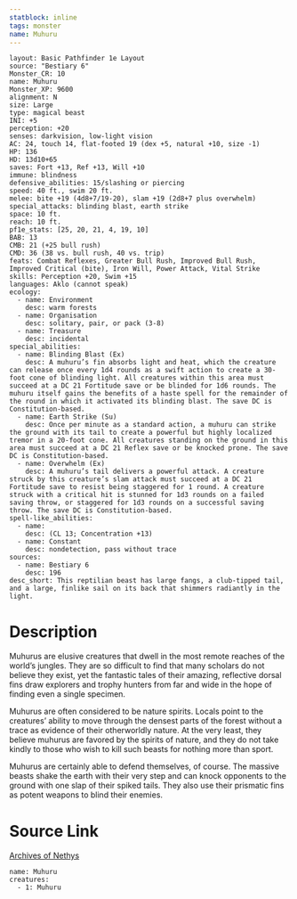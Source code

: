 ```yaml
---
statblock: inline
tags: monster
name: Muhuru
---
```

```statblock
layout: Basic Pathfinder 1e Layout
source: "Bestiary 6"
Monster_CR: 10
name: Muhuru
Monster_XP: 9600
alignment: N
size: Large
type: magical beast
INI: +5
perception: +20
senses: darkvision, low-light vision
AC: 24, touch 14, flat-footed 19 (dex +5, natural +10, size -1)
HP: 136
HD: 13d10+65
saves: Fort +13, Ref +13, Will +10
immune: blindness
defensive_abilities: 15/slashing or piercing
speed: 40 ft., swim 20 ft.
melee: bite +19 (4d8+7/19-20), slam +19 (2d8+7 plus overwhelm)
special_attacks: blinding blast, earth strike
space: 10 ft.
reach: 10 ft.
pf1e_stats: [25, 20, 21, 4, 19, 10]
BAB: 13
CMB: 21 (+25 bull rush)
CMD: 36 (38 vs. bull rush, 40 vs. trip)
feats: Combat Reflexes, Greater Bull Rush, Improved Bull Rush, Improved Critical (bite), Iron Will, Power Attack, Vital Strike
skills: Perception +20, Swim +15
languages: Aklo (cannot speak)
ecology:
  - name: Environment
    desc: warm forests
  - name: Organisation
    desc: solitary, pair, or pack (3-8)
  - name: Treasure
    desc: incidental
special_abilities:
  - name: Blinding Blast (Ex)
    desc: A muhuru’s fin absorbs light and heat, which the creature can release once every 1d4 rounds as a swift action to create a 30-foot cone of blinding light. All creatures within this area must succeed at a DC 21 Fortitude save or be blinded for 1d6 rounds. The muhuru itself gains the benefits of a haste spell for the remainder of the round in which it activated its blinding blast. The save DC is Constitution-based.
  - name: Earth Strike (Su)
    desc: Once per minute as a standard action, a muhuru can strike the ground with its tail to create a powerful but highly localized tremor in a 20-foot cone. All creatures standing on the ground in this area must succeed at a DC 21 Reflex save or be knocked prone. The save DC is Constitution-based.
  - name: Overwhelm (Ex)
    desc: A muhuru’s tail delivers a powerful attack. A creature struck by this creature’s slam attack must succeed at a DC 21 Fortitude save to resist being staggered for 1 round. A creature struck with a critical hit is stunned for 1d3 rounds on a failed saving throw, or staggered for 1d3 rounds on a successful saving throw. The save DC is Constitution-based.
spell-like_abilities:
  - name:
    desc: (CL 13; Concentration +13)
  - name: Constant
    desc: nondetection, pass without trace
sources:
  - name: Bestiary 6
    desc: 196
desc_short: This reptilian beast has large fangs, a club-tipped tail, and a large, finlike sail on its back that shimmers radiantly in the light.
```
# Description
Muhurus are elusive creatures that dwell in the most remote reaches of the world’s jungles. They are so difficult to find that many scholars do not believe they exist, yet the fantastic tales of their amazing, reflective dorsal fins draw explorers and trophy hunters from far and wide in the hope of finding even a single specimen. 

Muhurus are often considered to be nature spirits. Locals point to the creatures’ ability to move through the densest parts of the forest without a trace as evidence of their otherworldly nature. At the very least, they believe muhurus are favored by the spirits of nature, and they do not take kindly to those who wish to kill such beasts for nothing more than sport. 

Muhurus are certainly able to defend themselves, of course. The massive beasts shake the earth with their very step and can knock opponents to the ground with one slap of their spiked tails. They also use their prismatic fins as potent weapons to blind their enemies.
# Source Link
[Archives of Nethys](https://aonprd.com/MonsterDisplay.aspx?ItemName=Muhuru)
```encounter-table
name: Muhuru
creatures:
  - 1: Muhuru
```
